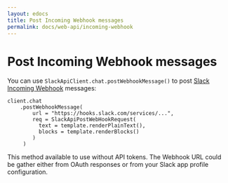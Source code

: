 ```yaml
---
layout: edocs
title: Post Incoming Webhook messages
permalink: docs/web-api/incoming-webhook
---
```

# Post Incoming Webhook messages

You can use `SlackApiClient.chat.postWebhookMessage()` to post [Slack Incoming Webhook](https://api.slack.com/messaging/webhooks) messages:

```
client.chat
    .postWebhookMessage(
        url = "https://hooks.slack.com/services/...", 
        req = SlackApiPostWebHookRequest(
          text = template.renderPlainText(),
          blocks = template.renderBlocks()
        )
     )
```
This method available to use without API tokens.
The Webhook URL could be gather either from OAuth responses or from your Slack app profile configuration.
